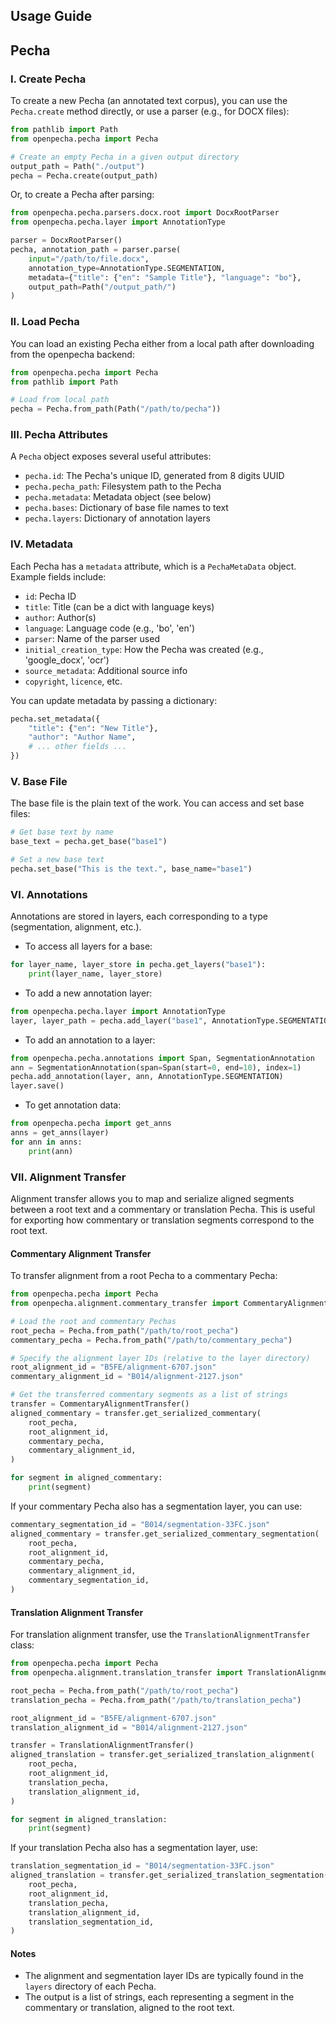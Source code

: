 ## Usage Guide

## Pecha

### I. Create Pecha
To create a new Pecha (an annotated text corpus), you can use the `Pecha.create` method directly, or use a parser (e.g., for DOCX files):

```python
from pathlib import Path
from openpecha.pecha import Pecha

# Create an empty Pecha in a given output directory
output_path = Path("./output")
pecha = Pecha.create(output_path)
```

Or, to create a Pecha after parsing:

```python
from openpecha.pecha.parsers.docx.root import DocxRootParser
from openpecha.pecha.layer import AnnotationType

parser = DocxRootParser()
pecha, annotation_path = parser.parse(
    input="/path/to/file.docx",
    annotation_type=AnnotationType.SEGMENTATION,
    metadata={"title": {"en": "Sample Title"}, "language": "bo"},
    output_path=Path("/output_path/")
)
```

### II. Load Pecha
You can load an existing Pecha either from a local path after downloading from the openpecha backend:

```python
from openpecha.pecha import Pecha
from pathlib import Path

# Load from local path
pecha = Pecha.from_path(Path("/path/to/pecha"))

```

### III. Pecha Attributes
A `Pecha` object exposes several useful attributes:

- `pecha.id`: The Pecha's unique ID, generated from 8 digits UUID
- `pecha.pecha_path`: Filesystem path to the Pecha
- `pecha.metadata`: Metadata object (see below)
- `pecha.bases`: Dictionary of base file names to text
- `pecha.layers`: Dictionary of annotation layers


### IV. Metadata
Each Pecha has a `metadata` attribute, which is a `PechaMetaData` object. Example fields include:

- `id`: Pecha ID
- `title`: Title (can be a dict with language keys)
- `author`: Author(s)
- `language`: Language code (e.g., 'bo', 'en')
- `parser`: Name of the parser used
- `initial_creation_type`: How the Pecha was created (e.g., 'google_docx', 'ocr')
- `source_metadata`: Additional source info
- `copyright`, `licence`, etc.

You can update metadata by passing a dictionary:

```python
pecha.set_metadata({
    "title": {"en": "New Title"},
    "author": "Author Name",
    # ... other fields ...
})
```

### V. Base File
The base file is the plain text of the work. You can access and set base files:

```python
# Get base text by name
base_text = pecha.get_base("base1")

# Set a new base text
pecha.set_base("This is the text.", base_name="base1")
```

### VI. Annotations
Annotations are stored in layers, each corresponding to a type (segmentation, alignment, etc.).

- To access all layers for a base:

```python
for layer_name, layer_store in pecha.get_layers("base1"):
    print(layer_name, layer_store)
```

- To add a new annotation layer:

```python
from openpecha.pecha.layer import AnnotationType
layer, layer_path = pecha.add_layer("base1", AnnotationType.SEGMENTATION)
```

- To add an annotation to a layer:

```python
from openpecha.pecha.annotations import Span, SegmentationAnnotation
ann = SegmentationAnnotation(span=Span(start=0, end=10), index=1)
pecha.add_annotation(layer, ann, AnnotationType.SEGMENTATION)
layer.save()
```

- To get annotation data:

```python
from openpecha.pecha import get_anns
anns = get_anns(layer)
for ann in anns:
    print(ann)
```

### VII. Alignment Transfer

Alignment transfer allows you to map and serialize aligned segments between a root text and a commentary or translation Pecha. This is useful for exporting how commentary or translation segments correspond to the root text.

#### Commentary Alignment Transfer

To transfer alignment from a root Pecha to a commentary Pecha:

```python
from openpecha.pecha import Pecha
from openpecha.alignment.commentary_transfer import CommentaryAlignmentTransfer

# Load the root and commentary Pechas
root_pecha = Pecha.from_path("/path/to/root_pecha")
commentary_pecha = Pecha.from_path("/path/to/commentary_pecha")

# Specify the alignment layer IDs (relative to the layer directory)
root_alignment_id = "B5FE/alignment-6707.json"
commentary_alignment_id = "B014/alignment-2127.json"

# Get the transferred commentary segments as a list of strings
transfer = CommentaryAlignmentTransfer()
aligned_commentary = transfer.get_serialized_commentary(
    root_pecha,
    root_alignment_id,
    commentary_pecha,
    commentary_alignment_id,
)

for segment in aligned_commentary:
    print(segment)
```

If your commentary Pecha also has a segmentation layer, you can use:

```python
commentary_segmentation_id = "B014/segmentation-33FC.json"
aligned_commentary = transfer.get_serialized_commentary_segmentation(
    root_pecha,
    root_alignment_id,
    commentary_pecha,
    commentary_alignment_id,
    commentary_segmentation_id,
)
```

#### Translation Alignment Transfer

For translation alignment transfer, use the `TranslationAlignmentTransfer` class:

```python
from openpecha.pecha import Pecha
from openpecha.alignment.translation_transfer import TranslationAlignmentTransfer

root_pecha = Pecha.from_path("/path/to/root_pecha")
translation_pecha = Pecha.from_path("/path/to/translation_pecha")

root_alignment_id = "B5FE/alignment-6707.json"
translation_alignment_id = "B014/alignment-2127.json"

transfer = TranslationAlignmentTransfer()
aligned_translation = transfer.get_serialized_translation_alignment(
    root_pecha,
    root_alignment_id,
    translation_pecha,
    translation_alignment_id,
)

for segment in aligned_translation:
    print(segment)
```

If your translation Pecha also has a segmentation layer, use:

```python
translation_segmentation_id = "B014/segmentation-33FC.json"
aligned_translation = transfer.get_serialized_translation_segmentation(
    root_pecha,
    root_alignment_id,
    translation_pecha,
    translation_alignment_id,
    translation_segmentation_id,
)
```

#### Notes

- The alignment and segmentation layer IDs are typically found in the `layers` directory of each Pecha.
- The output is a list of strings, each representing a segment in the commentary or translation, aligned to the root text.


